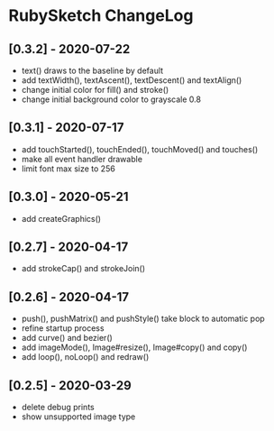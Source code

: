 # RubySketch ChangeLog


## [0.3.2] - 2020-07-22

- text() draws to the baseline by default
- add textWidth(), textAscent(), textDescent() and textAlign()
- change initial color for fill() and stroke()
- change initial background color to grayscale 0.8


## [0.3.1] - 2020-07-17

- add touchStarted(), touchEnded(), touchMoved() and touches()
- make all event handler drawable
- limit font max size to 256


## [0.3.0] - 2020-05-21

- add createGraphics()


## [0.2.7] - 2020-04-17

- add strokeCap() and strokeJoin()


## [0.2.6] - 2020-04-17

- push(), pushMatrix() and pushStyle() take block to automatic pop
- refine startup process
- add curve() and bezier()
- add imageMode(), Image#resize(), Image#copy() and copy()
- add loop(), noLoop() and redraw()


## [0.2.5] - 2020-03-29

- delete debug prints
- show unsupported image type
